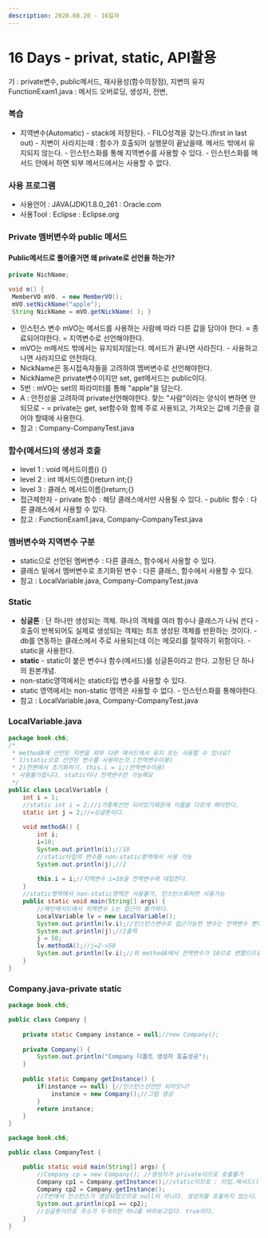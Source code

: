 ```yaml
---
description: 2020.08.20 - 16일차
---
```


# 16 Days - privat, static, API활용

기 : private변수, public메서드, 재사용성\(함수의장점\), 지변의 유지  
FunctionExam1.java : 메서드 오버로딩, 생성자, 전변,

### **복습**

* 지역변수\(Automatic\) - stack에 저장된다. - FILO성격을 갖는다.\(first in last out\) - 지변이 사라지는때 : 함수가 호출되어 실행문이 끝났을때. 메서드 밖에서 유지되지 않는다. - 인스턴스화를 통해 지역변수를 사용할 수 있다. - 인스턴스화를 메서드 안에서 하면 되부 메서드에서는 사용할 수 없다.

### 사용 프로그램

* 사용언어 : JAVA\(JDK\)1.8.0\_261 : Oracle.com
* 사용Tool : Eclipse : Eclipse.org

### Private 멤버변수와 public 메서드

#### Public메서드로 풀어줄거면 왜 private로 선언을 하는가?

```java
private NichName;

void m() {
 MemberVO mVO. = new MemberVO();
 mVO.setNickName("apple");
 String NickName = mVO.getNickName( ); } 
```

* 인스턴스 변수 mVO는 메서드를 사용하는 사람에 따라 다른 값을 담아야 한다. = 종료되어야한다. = 지역변수로 선언해야한다.
* mVO는 m메서드 밖에서는 유지되지않는다. 메서드가 끝나면 사라진다.  - 사용하고 나면 사라지므로 안전하다.
* NickName은 동시접속자들을 고려하여 멤버변수로 선언해야한다.
* NickName은 private변수이지만 set, get메서드는 public이다.
* 5번 : mVO는 set의 파라미터를 통해 "apple"을 담는다.
* A : 안전성을 고려하여 private선언해야한다. 찾는 "사람"이라는 양식이 변하면 안되므로 - = private는 get, set함수와 함께 주로 사용되고, 가져오는 값에 기준을 걸어야 할때에 사용한다.
* 참고 : Company-CompanyTest.java

### 함수\(메서드\)의 생성과 호출

* level 1 : void 메서드이름\(\) {}
* level 2 : int 메서드이름\(\)return int;{}
* level 3 : 클래스 메서드이름\(\)return;{}
* 접근제한자 - private 함수 : 해당 클래스에서만 사용될 수 있다. - public 함수 :  다른 클래스에서 사용할 수 있다.
* 참고 : FunctionExam1.java, Company-CompanyTest.java

### 멤버변수와 지역변수 구분

* static으로 선언된 멤버변수 : 다른 클래스, 함수에서 사용할 수 있다.
* 클래스 밑에서 멤버변수로 초기화된 변수 : 다른 클래스, 함수에서 사용할 수 있다.
* 참고 : LocalVariable.java, Company-CompanyTest.java

### Static

* **싱글톤** : 단 하나만 생성되는 객체. 하나의 객체를 여러 함수나 클래스가 나눠 쓴다 - 호출이 반복되어도 실제로 생성되는 객체는 최초 생성된 객체를 반환하는 것이다. - db를 연동하는 클래스에서 주로 사용되는데 이는 메모리를 절약하기 위함이다. - static을 사용한다.
* **static** - static이 붙은 변수나 함수\(메서드\)를 싱글톤이라고 한다. 고정된 단 하나의 원본개념.
* non-static영역에서는 static타입 변수를 사용할 수 있다.
* static 영역에서는 non-static 영역은 사용할 수 없다.  - 인스턴스화를 통해야한다.
* 참고 : LocalVariable.java, Company-CompanyTest.java

### LocalVariable.java

```java
package book.ch6;
/*
 * methodA에 선언된 지변을 외부 다른 메서드에서 유지 또는 사용할 수 있나요?
 * 1)static으로 선언된 변수를 사용하는것.(전역변수이용)
 * 2)전변에서 초기화하기. this.i = i;(전역변수이용)
 * 사용불가합니다. static이나 전역변수만 가능해요
 */
public class LocalVariable {
	int i = 1;
	//static int i = 2;//i가중복선언 되어있기때문에 이름을 다르게 해야한다.
	static int j = 2;//=싱글톤이다.
	
	void methodA() {
		int i;
		i=10;
		System.out.println(i);//10
		//static타입의 변수를 non-static영역에서 사용 가능
		System.out.println(j);//2
		
		this.i = i;//지역변수 i=10을 전역변수에 대입한다.
	}	
	//static영역에서 non-static영역은 사용불가, 인스턴스화하면 사용가능
	public static void main(String[] args) {
		//메인메서드에서 지역변수 i는 접근이 불가하다.
		LocalVariable lv = new LocalVariable();
		System.out.println(lv.i);//인스턴스변수로 접근가능한 변수는 전역변수 뿐이다. = 1출력
		System.out.println(j);//2출력
		j = 50;
		lv.methodA();//j=2->50
		System.out.println(lv.i);//위 methodA에서 전역변수가 10으로 변했으므로 10출력
	}
}
```

### Company.java-private static

```java
package book.ch6;

public class Company {
	
	private static Company instance = null;//new Company();
	
	private Company() {
		System.out.println("Company 디폴트 생성자 호출성공");
	}
	
	public static Company getInstance() {
		if(instance == null) {//인스턴스선언만 되어잇니?
			instance = new Company();//그럼 생성
		}			
		return instance;
	}
}
```

```java
package book.ch6;

public class CompanyTest {

	public static void main(String[] args) {
		//Company cp = new Company(); //생성자가 private이므로 호출불가
		Company cp1 = Company.getInstance();//static이므로 : 타입.메서드();
		Company cp2 = Company.getInstance();
		//7번에서 인스턴스가 생성되었으므로 null이 아니다. 생성자를 호출하지 않는다.
		System.out.println(cp1 == cp2);
		//싱글톤이므로 주소가 두개지만 하나를 바라보고있다. true이다.
	}
}
```

